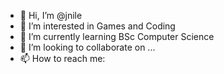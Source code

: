 - 👋 Hi, I’m @jnile
- 👀 I’m interested in Games and Coding
- 🌱 I’m currently learning BSc Computer Science
- 💞️ I’m looking to collaborate on ...
- 📫 How to reach me:

<!---
jnile/jnile is a ✨ special ✨ repository because its `README.md` (this file) appears on your GitHub profile.
You can click the Preview link to take a look at your changes.
--->

